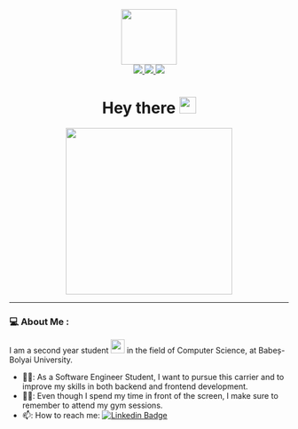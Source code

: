 <div id="header" align="center">
  <img src="https://media.giphy.com/media/jdPMeyv9rn0hZHh8n9/giphy.gif" width="100"/>
</div>

<div id="badges" align="center">
  <a href="in/tudor-farcas-491037193">
    <img src="https://img.shields.io/badge/LinkedIn-blue?logo=linkedin&logoColor=white&style=for-the-badge"/>
  </a>
  <a href="https://www.instagram.com/_tudorfarcas_/">
    <img src="https://img.shields.io/badge/Instagram-blueviolet?logo=instagram&logoColor=white&style=for-the-badge"/>
  </a>
  <a href="https://twitter.com/TudorFarcas3">
    <img src="https://img.shields.io/badge/Twitter-9cf?logo=twitter&logoColor=white&style=for-the-badge"/>
  </a>
</div>

<h1 align="center">
  Hey there
  <img src="https://media.giphy.com/media/hvRJCLFzcasrR4ia7z/giphy.gif" width="30px"/>
</h1>

<div align="center">
  <img src="https://media.giphy.com/media/SWoSkN6DxTszqIKEqv/giphy.gif" height="300px"/>
</div>
  
---
### 💻 About Me :
I am a second year student <img src="https://media.giphy.com/media/WUlplcMpOCEmTGBtBW/giphy.gif" width="25"> in the field of Computer Science, at Babeș-Bolyai University.

- 👨‍🎓: As a Software Engineer Student, I want to pursue this carrier and to improve my skills in both backend and frontend development.
- 🏋️‍♂️: Even though I spend my time in front of the screen, I make sure to remember to attend my gym sessions.
- 📫: How to reach me: [![Linkedin Badge](https://img.shields.io/badge/LinkedIn-blue?style=flat&logo=Linkedin&logoColor=white)]("in/tudor-farcas-491037193") 
